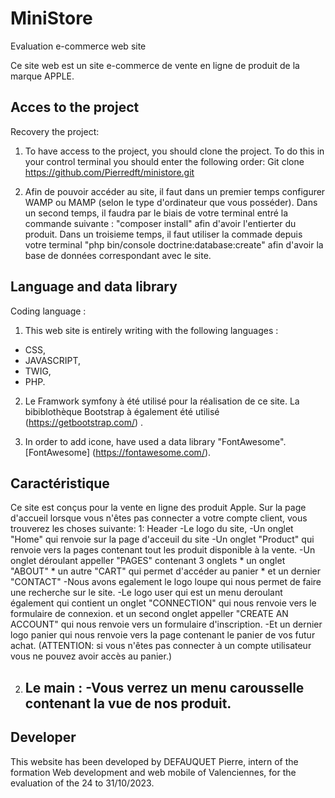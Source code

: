 # MiniStore
Evaluation e-commerce web site

Ce site web est un site e-commerce de vente en ligne de produit de la marque APPLE.

## Acces to the project

Recovery the project:

1. To have access to the project, you should clone the project.
To do this in your control terminal you should enter the following order:
Git clone https://github.com/Pierredft/ministore.git

2. Afin de pouvoir accéder au site, il faut dans un premier temps configurer WAMP ou MAMP (selon le type d'ordinateur que vous posséder).
Dans un second temps, il faudra par le biais de votre terminal entré la commande suivante : "composer install" afin d'avoir l'entierter du produit.
Dans un troisieme temps, il faut utiliser la commade depuis votre terminal "php bin/console doctrine:database:create" afin d'avoir la base de données correspondant avec le site.

## Language and data library

Coding language :

1. This web site is entirely writing with the following languages :
- CSS,
- JAVASCRIPT,
- TWIG,
- PHP.

2. Le Framwork symfony à été utilisé pour la réalisation de ce site.
La bibiblothèque Bootstrap à également été utilisé (https://getbootstrap.com/) .

3. In order to add icone, have used a data library "FontAwesome".
[FontAwesome] (https://fontawesome.com/).

## Caractéristique
Ce site est conçus pour la vente en ligne des produit Apple.
Sur la page d'accueil lorsque vous n'êtes pas connecter a votre compte client, vous trouverez les choses suivante:
1: Header
    -Le logo du site,
    -Un onglet "Home" qui renvoie sur la page d'acceuil du site
    -Un onglet "Product" qui renvoie vers la pages contenant tout les produit disponible à la vente.
    -Un onglet déroulant appeller "PAGES" contenant 3 onglets 
        * un onglet "ABOUT"
        * un autre "CART" qui permet d'accéder au panier
        * et un dernier "CONTACT"
    -Nous avons egalement le logo loupe qui nous permet de faire une recherche sur le site.
    -Le logo user qui est un menu deroulant également qui contient un onglet "CONNECTION" qui nous renvoie vers le formulaire de connexion. et un second onglet appeller "CREATE AN ACCOUNT" qui nous renvoie vers un formulaire d'inscription.
    -Et un dernier logo panier qui nous renvoie vers la page contenant le panier de vos futur achat. (ATTENTION: si vous n'êtes pas connecter à un compte utilisateur vous ne pouvez avoir accès au panier.)

2. Le main :
    -Vous verrez un menu carousselle contenant la vue de nos produit.
    - 



## Developer
This website has been developed by DEFAUQUET Pierre, intern of the formation Web development and web mobile of Valenciennes, for the evaluation of the 24 to 31/10/2023.